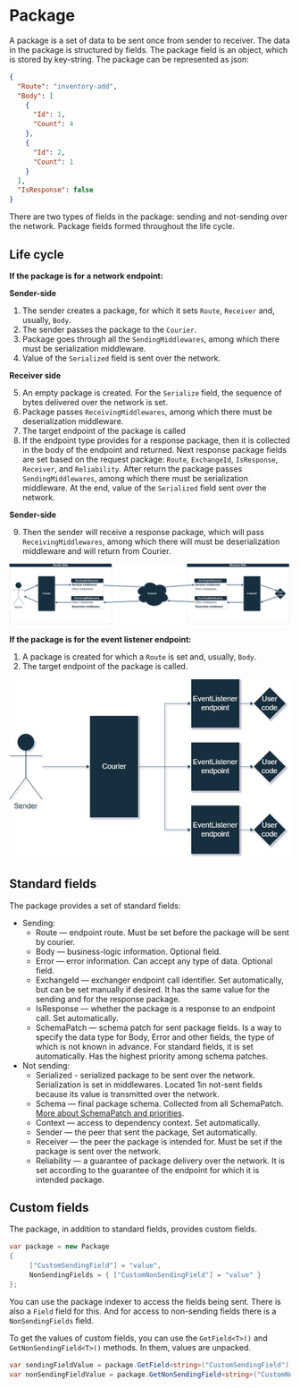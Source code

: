 ﻿# Package

A package is a set of data to be sent once from sender to receiver. The data in the package is structured by fields.
The package field is an object, which is stored by key-string. The package can be represented as json:

```json
{
  "Route": "inventory-add",
  "Body": [
    {
      "Id": 1,
      "Count": 4
    },
    {
      "Id": 2,
      "Count": 1
    }
  ],
  "IsResponse": false
}
```

There are two types of fields in the package: sending and not-sending over the network.
Package fields formed throughout the life cycle.

## Life cycle

**If the package is for a network endpoint:**

**Sender-side**

1. The sender creates a package, for which it sets `Route`, `Receiver` and, usually, `Body`.
2. The sender passes the package to the `Courier`.
3. Package goes through all the `SendingMiddlewares`, among which there must be serialization middleware.
4. Value of the `Serialized` field is sent over the network.

**Receiver side**

5. An empty package is created. For the `Serialize` field, the sequence of bytes delivered over the network is set.
6. Package passes `ReceivingMiddlewares`, among which there must be deserialization middleware.
7. The target endpoint of the package is called
8. If the endpoint type provides for a response package, then it is collected in the body of the endpoint and returned.
   Next response package fields are set based on the request package: `Route`, `ExchangeId`, `IsResponse`, `Receiver`,
   and `Reliability`.
   After return the package passes `SendingMiddlewares`, among which there must be serialization middleware.
   At the end, value of the `Serialized` field sent over the network.

**Sender-side**

9. Then the sender will receive a response package, which will pass `ReceivingMiddlewares`, among which there will must
   be deserialization middleware and will return from Courier.

![](images/package-life-cycle.drawio.png)

**If the package is for the event listener endpoint:**

1. A package is created for which a `Route` is set and, usually, `Body`.
2. The target endpoint of the package is called.

![](images/event-listener-package-life-cycle.drawio.png)

## Standard fields

The package provides a set of standard fields:

* Sending:
    * Route — endpoint route. Must be set before the package will be sent by courier.
    * Body — business-logic information. Optional field.
    * Error — error information. Can accept any type of data. Optional field.
    * ExchangeId — exchanger endpoint call identifier.
      Set automatically, but can be set manually if desired.
      It has the same value for the sending and for the response package.
    * IsResponse — whether the package is a response to an endpoint call. Set automatically.
    * SchemaPatch — schema patch for sent package fields.
      Is a way to specify the data type for Body, Error and other fields, the type of which is not known in advance.
      For standard fields, it is set automatically.
      Has the highest priority among schema patches.
* Not sending:
    * Serialized - serialized package to be sent over the network.
      Serialization is set in middlewares.
      Located 1in not-sent fields because its value is transmitted over the network.
    * Schema — final package schema.
      Collected from all SchemaPatch.
      [More about SchemaPatch and priorities](4-package-schema.md).
    * Context — access to dependency context. Set automatically.
    * Sender — the peer that sent the package, Set automatically.
    * Receiver — the peer the package is intended for. Must be set if the package is sent over the network.
    * Reliability — a guarantee of package delivery over the network.
      It is set according to the guarantee of the endpoint for which it is intended package.

## Custom fields

The package, in addition to standard fields, provides custom fields.

```c#
var package = new Package
{
     ["CustomSendingField"] = "value",
     NonSendingFields = { ["CustomNonSendingField"] = "value" }
};
```

You can use the package indexer to access the fields being sent. There is also a `Field` field for this. And for
access to non-sending fields there is a `NonSendingFields` field.

To get the values of custom fields, you can use the `GetField<T>()` and `GetNonSendingField<T>()` methods.
In them, values are unpacked.

```c#
var sendingFieldValue = package.GetField<string>("CustomSendingField");
var nonSendingFieldValue = package.GetNonSendingField<string>("CustomNonSendingField");
```